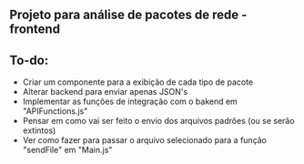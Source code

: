 ## Projeto para análise de pacotes de rede - frontend

## To-do:
- Criar um componente para a exibição de cada tipo de pacote
- Alterar backend para enviar apenas JSON's
- Implementar as funções de integração com o bakend em "APIFunctions.js"
- Pensar em como vai ser feito o envio dos arquivos padrões (ou se serão extintos)
- Ver como fazer para passar o arquivo selecionado para a função "sendFile" em "Main.js"